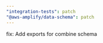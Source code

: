```yaml
---
"integration-tests": patch
"@aws-amplify/data-schema": patch
---
```


fix: Add exports for combine schema

